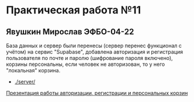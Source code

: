 # Практическая работа №11

## Явушкин Мирослав ЭФБО-04-22

База данных и сервер были перенесы (сервер перенес функционал с учётом) на сервис "Supabase", добавлена авторизация и регистрация пользователя по почте и паролю (шифрование пароля включено), корзины персональны, если человек не авторизован, то у него "локальная" корзина.

- [./server/](./server/)

[Презентация работы авторизации, регистрации и персональных корзин](./pr11_DEMO.webm)